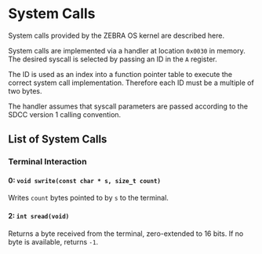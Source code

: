 # System Calls

System calls provided by the ZEBRA OS kernel are described here.

System calls are implemented via a handler at location `0x0030` in memory.
The desired syscall is selected by passing an ID in the `A` register.

The ID is used as an index into a function pointer table to execute the
correct system call implementation. Therefore each ID must be a multiple
of two bytes.

The handler assumes that syscall parameters are passed according to the SDCC
version 1 calling convention.

## List of System Calls

### Terminal Interaction

#### 0: `void swrite(const char * s, size_t count)`

Writes `count` bytes pointed to by `s` to the terminal.

#### 2: `int sread(void)`

Returns a byte received from the terminal, zero-extended to 16 bits.
If no byte is available, returns `-1`.
